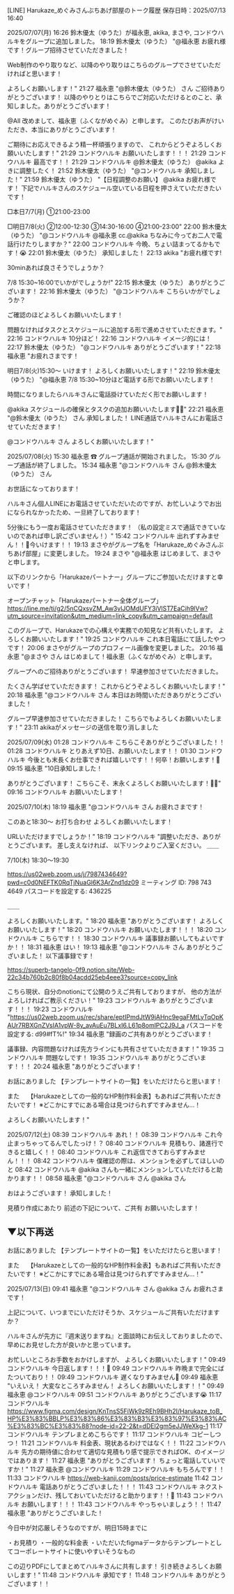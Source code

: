[LINE] Harukaze_めぐみさんぶちあげ部屋のトーク履歴
保存日時：2025/07/13 16:40

2025/07/07(月)
16:26		⁨⁨鈴木優太（ゆうた）⁩⁩が⁨⁨福永恵⁩, ⁨akika⁩, ⁨まさや⁩, ⁨コンドウハルキ⁩⁩をグループに追加しました。
18:19	鈴木優太（ゆうた）	"@福永恵 
お疲れ様です！グループ招待させていただきました！

Web制作のやり取りなど、以降のやり取りはこちらのグループでさせていただければと思います！

よろしくお願いします！"
21:27	福永恵	"@鈴木優太（ゆうた） さん
ご招待ありがとうございます！
以降のやりとりはこちらでご対応いただけるとのこと、承知しました。ありがとうございます！

@All 
改めまして、福永恵（ふくながめぐみ）と申します。
このたびお声がけいただき、本当にありがとうございます！

ご期待にお応えできるよう精一杯頑張りますので、
これからどうぞよろしくお願いいたします！"
21:29	コンドウハルキ	お願いいたします！！！
21:29	コンドウハルキ	最高です！！
21:29	コンドウハルキ	@鈴木優太（ゆうた） @akika よきに調整したく！
21:52	鈴木優太（ゆうた）	"@コンドウハルキ 
承知しました！"
21:59	鈴木優太（ゆうた）	"【日程調整のお願い】
@akika 
お疲れ様です！
下記でハルキさんのスケジュール空いている日程を押さえていただきたいです！

□本日7/7(月)
①21:00-23:00

□明日7/8(火)
②12:00-12:30
③14:30-16:00
④21:00-23:00"
22:00	鈴木優太（ゆうた）	"@コンドウハルキ @福永恵 
cc.@akika 
ちなみに今ってお二人で電話行けたりしますか？"
22:00	コンドウハルキ	今晩、ちょい詰まってるかもです！😭
22:01	鈴木優太（ゆうた）	承知しました！
22:13	akika	"お疲れ様です!

30minあれば良さそうでしょうか？

7/8  15:30~16:00でいかがでしょうか!"
22:15	鈴木優太（ゆうた）	ありがとうございます！
22:16	鈴木優太（ゆうた）	"@コンドウハルキ 
こちらいかがでしょうか？

ご確認のほどよろしくお願いいたします！

問題なければタスクとスケジュールに追加する形で進めさせていただきます。"
22:16	コンドウハルキ	10分ほど！
22:16	コンドウハルキ	イメージ的には！
22:17	鈴木優太（ゆうた）	"@コンドウハルキ 
ありがとうございます！"
22:18	福永恵	"お疲れさまです！

明日7/8(火)15:30〜
いけます！
よろしくお願いいたします！"
22:19	鈴木優太（ゆうた）	"@福永恵
7/8  15:30~10分ほど電話する形でお願いいたします！

時間になりましたらハルキさんに電話掛けていただく形でお願いします！

 @akika 
スケジュールの確保とタスクの追加お願いいたします🙇‍♂️"
22:21	福永恵	"@鈴木優太（ゆうた） さん
承知しました！
LINE通話でハルキさんにお電話させていただきます！

@コンドウハルキ さん
よろしくお願いいたします！"

2025/07/08(火)
15:30	福永恵	☎ グループ通話が開始されました。
15:30		グループ通話が終了しました。
15:34	福永恵	"@コンドウハルキ さん
@鈴木優太（ゆうた） さん

お世話になっております！

ハルキさん個人LINEにお電話させていただいたのですが、お忙しいようでお出になられなかったため、一旦終了しております！

5分後にもう一度お電話させていただきます！
（私の設定ミスで通話できていないのであれば申し訳ございません！）"
15:42	コンドウハルキ	出れずすみません！！🙇今いけます！！
19:13		⁨⁨まさや⁩⁩がグループ名を「⁨Harukaze_めぐみさんぶちあげ部屋⁩」に変更しました。
19:24	まさや	"@福永恵 
はじめまして、まさやと申します。

以下のリンクから「Harukazeパートナー」グループにご参加いただけますと幸いです！

オープンチャット「Harukazeパートナー全体グループ」
https://line.me/ti/g2/5nCQxsvZM_Aw3vlJOMdUFY3iVlST7EaCih9lVw?utm_source=invitation&utm_medium=link_copy&utm_campaign=default

このグループで、Harukazeでの心構えや実務での知見など共有いたします。
よろしくお願いいたします！"
19:25	コンドウハルキ	これ本日電話にて話したやつです！
20:06		⁨⁨まさや⁩⁩がグループのプロフィール画像を変更しました。
20:16	福永恵	"@まさや さん
はじめまして！福永恵（ふくながめぐみ）と申します。

グループへのご招待ありがとうございます！
早速参加させていただきました。

たくさん学ばせていただきます！
これからどうぞよろしくお願いいたします！"
20:18	福永恵	"@コンドウハルキ さん
本日はお時間いただきありがとうございました！

グループ早速参加させていただきました！
こちらでもよろしくお願いいたします！"
23:11		akikaがメッセージの送信を取り消しました

2025/07/09(水)
01:28	コンドウハルキ	こちらこそありがとうございました！！
01:28	コンドウハルキ	とりあえず10日、お願いいたします！！
01:30	コンドウハルキ	今後とも末長くお仕事できれば嬉しいです！！何卒！お願いします！🙇
09:15	福永恵	"10日承知しました！

ありがとうございます！
こちらこそ、末永くよろしくお願いいたします！🙇‍♀️"
09:16	コンドウハルキ	お願いいたします！

2025/07/10(木)
18:19	福永恵	"@コンドウハルキ さん
お疲れさまです！

このあと18:30〜
お打ち合わせ
よろしくお願いいたします！

URLいただけますでしょうか！"
18:19	コンドウハルキ	"調整いただき、ありがとうございます。
差し支えなければ、
以下リンクよりご入室ください。
＿＿

7/10(木) 18:30〜19:30

https://us02web.zoom.us/j/7987434649?pwd=c0d0NEFTK0RqTjNuaGl6K3ArZnd1dz09
ミーティング ID: 798 743 4649
パスコードを設定する: 436225

＿＿

よろしくお願いいたします。"
18:20	福永恵	"ありがとうございます！
よろしくお願いいたします！"
18:20	コンドウハルキ	お願いいたします！！！
18:20	コンドウハルキ	こちらです！！
18:30	コンドウハルキ	議事録お願いしてもよいですか！！
18:31	福永恵	はい！
19:13	福永恵	"@コンドウハルキ さん
ありがとうございました！
以下議事録です！

https://superb-tangelo-0f9.notion.site/Web-22c34b760b2c80f8b04acdd25eb4eee3?source=copy_link

こちら現状、自分のnotionにて公開のうえご共有しておりますが、
他の方法がよろしければご教示ください！"
19:23	コンドウハルキ	ありがとうございます！！！
19:23	コンドウハルキ	"https://us02web.zoom.us/rec/share/eptIPmdJtW9jAHnc9egaFMtLyTqOpKAUr7RBXGnZVsIA1vpW-8y_avAuEu7BLxI6.L61p8omlPC2J9J_a 
パスコードを設定する: d99#fT%!"
19:34	福永恵	"録画のご共有ありがとうございます！

議事録、内容問題なければ先方ラインにも共有させていただきます！"
19:35	コンドウハルキ	問題なしです！
19:35	コンドウハルキ	ありがとうございます！！！
20:24	福永恵	"ありがとうございます！

お話にありました
【テンプレートサイトの一覧】をいただけたらと思います！

また　
【Harukazeとしての一般的なHP制作料金表】もあればご共有いただきたいです！
※どこかにすでにある場合は見つけられずですみません…！

よろしくお願いいたします！"

2025/07/12(土)
08:39	コンドウハルキ	あれ！！
08:39	コンドウハルキ	これ今止まっちゃってるんでしたっけ！？
08:40	コンドウハルキ	見積もり、諸進行できると嬉しく！！
08:40	コンドウハルキ	これ返信できておらずすみません！！！
08:42	コンドウハルキ	僕確認の際は、メンションを必ずしてほしいのと
08:42	コンドウハルキ	@akika さんも一緒にメンションしていただけると助かります！！
08:58	福永恵	"@コンドウハルキ さん
@akika さん

おはようございます！
承知しました！

見積り作成にあたり
前述の下記について、ご共有
お願いいたします！

▼以下再送
---------------------

お話にありました
【テンプレートサイトの一覧】をいただけたらと思います！

また　
【Harukazeとしての一般的なHP制作料金表】もあればご共有いただきたいです！
※どこかにすでにある場合は見つけられずですみません…！"

2025/07/13(日)
09:41	福永恵	"@コンドウハルキ さん
@akika さん
お疲れさまです！

上記について、いつまでにいただけそうか、スケジュールご共有いただけますか？

ハルキさんが先方に『週末送りますね』と面談時にお伝えしておりましたので、早めにお見せした方が良いかと思っています。

お忙しいところお手数をおかけしますが、
よろしくお願いいたします！"
09:49	コンドウハルキ	今日返します！！！🙇
09:49	コンドウハルキ	昨晩まで完全にばたついており！！
09:49	コンドウハルキ	遅くなりすみません🙇
09:49	福永恵	"いえいえ！
大変なところすみません！
よろしくお願いいたします！！"
09:49	福永恵	@コンドウハルキ 
09:51	コンドウハルキ	ありがとうございます😭
11:17	コンドウハルキ	https://www.figma.com/design/KnTnsS5FiWk9zREh9BHh2I/Harukaze_toB_HP%E3%83%BBLP%E3%83%86%E3%83%B3%E3%83%97%E3%83%AC%E3%83%BC%E3%83%88?node-id=22-2&t=dDEl2gm5eJJWeXkg-1
11:17	コンドウハルキ	テンプレまとめこちらです！
11:17	コンドウハルキ	コピーしつつ！
11:21	コンドウハルキ	料金表、現状あるわけではなく！！
11:22	コンドウハルキ	先方の期待値に合わせて適切な見積もり感で提示できればOK、のイメージではあります！
11:27	福永恵	"ありがとうございます！
ちょっと電話していいですか！"
11:27	福永恵	@コンドウハルキ 
11:29	コンドウハルキ	もちろんです！！
11:33	コンドウハルキ	https://web-kanji.com/posts/price-estimate
11:42	コンドウハルキ	電話ありがとうございました！！！
11:43	コンドウハルキ	ネクストアクションだけ、残しておいていただけると助かります！！🙇
11:43	コンドウハルキ	お願いします！！！
11:43	コンドウハルキ	やっちゃいましょう！！
11:47	福永恵	"ありがとうございました！

今日中が対応厳しそうなのですが、明日15時までに

・お見積り
・一般的な料金表
・いただいたfigmaデータからテンプレートとしてコーポレートサイトに使いやすいそうなもの

この辺りPDFにしてまとめてハルキさんに共有します！
引き続きよろしくお願いします！"
11:48	コンドウハルキ	承知です！
11:48	コンドウハルキ	ありがとうございます！！

